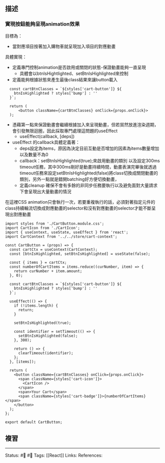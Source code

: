 ## 描述


### 實現按鈕能夠呈現animation效果
目標為：
- 當對應項目按著加入購物車就呈現加入項目的對應動畫

具體實現：

- 定義專門控制animation是否啟用或關閉的狀態-保證動畫能夠一直呈現
	- 具體會以btnIsHightlighted、setBtnIsHighlighted來控制
- 定義能夠根據狀態來產生最後class結果來讓button載入
```
  const cartBtnClasses = `${styles['cart-button']} ${
    btnIsHighlighted ? styles['bump'] : ''
  }`;

  return (
	  <button className={cartBtnClasses} onClick={props.onClick}>
  );
```
- 憑藉第一點來保證動畫會繼續根據加入來呈現動畫，但若貿然放進渲染週期，會引發無限迴圈，因此採取專門處理這問題的useEffect
	- useEffect(callback, \[deps\])
- useEffect 的callback具體定義著：
	- deps設定為items，原因為決定目前互動是否增加的因素為items數量增加以及數量不為0
	- callback：setBtnIsHighlighted(true);來啟用動畫的類別 以及設定300ms timeout任務，其中300ms剛好是動畫持續時間，動畫表演完畢後就透過timeout任務來設定setBtnIsHighlighted(false)將class切換成關閉動畫的類別，另外一點就是錯開batching好方便切換動畫，
	- 定義cleanup 確保不會有多餘的非同步任務要執行以及避免面對大量請求下會呈現出大量動畫的情況

在這裡CSS animation只會執行一次，若要重複執行的話，必須對著指定元件的class持續輪流切換成對應動畫的selector和沒有對應動畫的selector才能不斷呈現出對應動畫


```
import styles from './CartButton.module.css';
import CartIcon from './CartIcon';
import { useContext, useState, useEffect } from 'react';
import CartContext from '../../store/cart-context';

const CartButton = (props) => {
  const cartCtx = useContext(CartContext);
  const [btnIsHighlighted, setBtnIsHighlighted] = useState(false);

  const { items } = cartCtx;
  const numberOfCartItems = items.reduce((curNumber, item) => {
    return curNumber + item.amount;
  }, 0);

  const cartBtnClasses = `${styles['cart-button']} ${
    btnIsHighlighted ? styles['bump'] : ''
  }`;

  useEffect(() => {
    if (!items.length) {
      return;
    }

    setBtnIsHighlighted(true);

    const identifier = setTimeout(() => {
      setBtnIsHighlighted(false);
    }, 300);

    return () => {
      clearTimeout(identifier);
    };
  }, [items]);

  return (
    <button className={cartBtnClasses} onClick={props.onClick}>
      <span className={styles['cart-icon']}>
        <CartIcon />
      </span>
      <span>Your Cart</span>
      <span className={styles['cart-badge']}>{numberOfCartItems}</span>
    </button>
  );
};

export default CartButton;
```

## 複習


---
Status: #🌱 #📓 
Tags:
[[React]]
Links:
References: